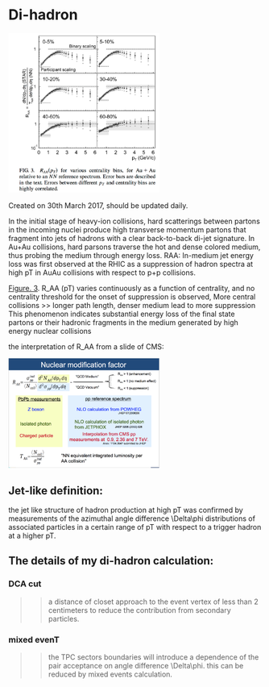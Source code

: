 # Di-hadron
<img src="1.png" width="300">


Created on 30th March 2017, should be updated daily.

In the initial stage of heavy-ion collisions, hard scatterings between partons in the incoming nuclei produce high transverse momentum partons that fragment into jets of hadrons with a clear back-to-back di-jet signature.
In Au+Au collisions, hard parsons traverse the hot and dense colored medium, thus probing the medium through energy loss.
RAA:
In-medium jet energy loss was first observed at the RHIC as a suppression of hadron spectra at high pT in AuAu collisions with respect to p+p collisions. 

[Figure. 3](https://journals.aps.org/prl/abstract/10.1103/PhysRevLett.89.202301).  R_AA (pT) varies continuously as a function of centrality, and no centrality threshold for the onset of suppression is observed, More central collisions >> longer path length, denser medium lead to more suppression
This phenomenon indicates substantial energy loss of the final state partons or their hadronic fragments in the medium generated by high energy nuclear collisions

the interpretation of R_AA from a slide of CMS:

<img src="CMSRAA.png" width="300">

## Jet-like definition:
the jet like structure of hadron production at high pT was confirmed by measurements of the azimuthal angle difference \Delta\phi distributions of associated particles in a certain range of pT with respect to a trigger hadron at a higher pT.


## The details of my di-hadron calculation:
### DCA cut
>> a distance of closet approach to the event vertex of less than 2 centimeters  to reduce the contribution from secondary particles.
### mixed evenT
>> the TPC sectors boundaries will introduce a dependence of the pair acceptance on angle difference \Delta\phi. this can be reduced by mixed events calculation.








